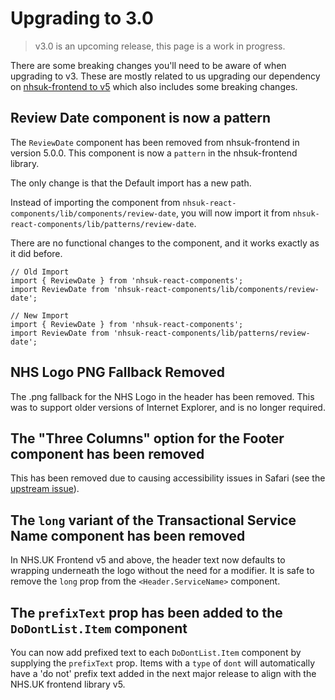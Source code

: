 # Upgrading to 3.0

> v3.0 is an upcoming release, this page is a work in progress.

There are some breaking changes you'll need to be aware of when upgrading to v3. These are mostly related to us upgrading our dependency on [nhsuk-frontend to v5](https://github.com/nhsuk/nhsuk-frontend/blob/main/CHANGELOG.md#500---16-march-2021) which also includes some breaking changes.

## Review Date component is now a pattern

The `ReviewDate` component has been removed from nhsuk-frontend in version 5.0.0. This component is now a `pattern` in the nhsuk-frontend library.

The only change is that the Default import has a new path.

Instead of importing the component from `nhsuk-react-components/lib/components/review-date`, you will now import it from `nhsuk-react-components/lib/patterns/review-date`.

There are no functional changes to the component, and it works exactly as it did before.

```tsx
// Old Import
import { ReviewDate } from 'nhsuk-react-components';
import ReviewDate from 'nhsuk-react-components/lib/components/review-date';

// New Import
import { ReviewDate } from 'nhsuk-react-components';
import ReviewDate from 'nhsuk-react-components/lib/patterns/review-date';
```

## NHS Logo PNG Fallback Removed

The .png fallback for the NHS Logo in the header has been removed. This was to support older versions of Internet Explorer, and is no longer required.

## The "Three Columns" option for the Footer component has been removed

This has been removed due to causing accessibility issues in Safari (see the [upstream issue](https://github.com/nhsuk/nhsuk-frontend/issues/575)).

## The `long` variant of the Transactional Service Name component has been removed

In NHS.UK Frontend v5 and above, the header text now defaults to wrapping underneath the logo without the need for a modifier. It is safe to remove the `long` prop from the `<Header.ServiceName>` component.

## The `prefixText` prop has been added to the `DoDontList.Item` component

You can now add prefixed text to each `DoDontList.Item` component by supplying the `prefixText` prop. Items with a `type` of `dont` will automatically have a 'do not' prefix text added in the next major release to align with the NHS.UK frontend library v5.
